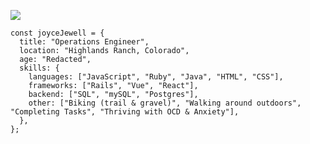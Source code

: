 ![](https://res.cloudinary.com/dzi34bvpv/image/upload/v1661102907/File_icnpo5.jpg)

```
const joyceJewell = {
  title: "Operations Engineer",
  location: "Highlands Ranch, Colorado",
  age: "Redacted",
  skills: {
    languages: ["JavaScript", "Ruby", "Java", "HTML", "CSS"],
    frameworks: ["Rails", "Vue", "React"],
    backend: ["SQL", "mySQL", "Postgres"],
    other: ["Biking (trail & gravel)", "Walking around outdoors", "Completing Tasks", "Thriving with OCD & Anxiety"],
  },
};
